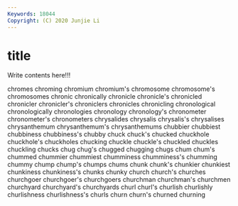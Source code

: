 ```yaml
---
Keywords: 18044
Copyright: (C) 2020 Junjie Li
---
```


# title

Write contents here!!!
 
chromes 
chroming 
chromium 
chromium's 
chromosome 
chromosome's
chromosomes 
chronic 
chronically 
chronicle 
chronicle's 
chronicled 
chronicler 
chronicler's 
chroniclers 
chronicles
chronicling 
chronological 
chronologically 
chronologies 
chronology 
chronology's 
chronometer 
chronometer's 
chronometers 
chrysalides
chrysalis 
chrysalis's 
chrysalises 
chrysanthemum 
chrysanthemum's 
chrysanthemums 
chubbier 
chubbiest 
chubbiness 
chubbiness's
chubby 
chuck 
chuck's 
chucked 
chuckhole 
chuckhole's 
chuckholes 
chucking 
chuckle 
chuckle's
chuckled 
chuckles 
chuckling 
chucks 
chug 
chug's 
chugged 
chugging 
chugs 
chum
chum's 
chummed 
chummier 
chummiest 
chumminess 
chumminess's 
chumming 
chummy 
chump 
chump's
chumps 
chums 
chunk 
chunk's 
chunkier 
chunkiest 
chunkiness 
chunkiness's 
chunks 
chunky
church 
church's 
churches 
churchgoer 
churchgoer's 
churchgoers 
churchman 
churchman's 
churchmen 
churchyard
churchyard's 
churchyards 
churl 
churl's 
churlish 
churlishly 
churlishness 
churlishness's 
churls 
churn
churn's 
churned 
churning 
